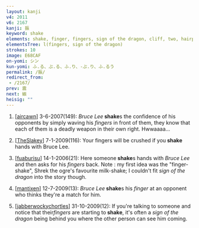 ```yaml
---
layout: kanji
v4: 2011
v6: 2167
kanji: 振
keyword: shake
elements: shake, finger, fingers, sign of the dragon, cliff, two, hairpin, safety-pin
elementsTree: l(fingers, sign of the dragon)
strokes: 10
image: E68CAF
on-yomi: シン
kun-yomi: ふ.る、ぶ.る、ふ.り、-ぶ.り、ふ.るう
permalink: /振/
redirect_from:
 - /2167/
prev: 震
next: 娠
heisig: ""
---
```


1) [<a href="http://kanji.koohii.com/profile/aircawn">aircawn</a>] 3-6-2007(149): <em>Bruce Lee</em><strong> shake</strong>s the confidence of his opponents by simply waving his <em>fingers</em> in front of them, they know that each of them is a deadly weapon in their own right. Hwwaaaa...

2) [<a href="http://kanji.koohii.com/profile/TheSlakey">TheSlakey</a>] 7-1-2009(116): Your fingers will be crushed if you<strong> shake</strong> hands with Bruce Lee.

3) [<a href="http://kanji.koohii.com/profile/fuaburisu">fuaburisu</a>] 14-1-2006(21): Here someone<strong> shake</strong>s hands with <em>Bruce Lee</em> and then asks for his <em>fingers</em> back. Note : my first idea was the &quot;finger-shake&quot;, Shrek the ogre&#039;s favourite milk-shake; I couldn&#039;t fit <em>sign of the dragon</em> into the story though.

4) [<a href="http://kanji.koohii.com/profile/mantixen">mantixen</a>] 12-7-2009(13): <em>Bruce Lee</em><strong> shake</strong>s his <em>finger</em> at an opponent who thinks they&#039;re a match for him.

5) [<a href="http://kanji.koohii.com/profile/jabberwockychortles">jabberwockychortles</a>] 31-10-2009(12): If you&#039;re talking to someone and notice that their<em>fingers</em> are starting to<strong> shake</strong>, it&#039;s often a <em>sign of the dragon</em> being behind you where the other person can see him coming.

